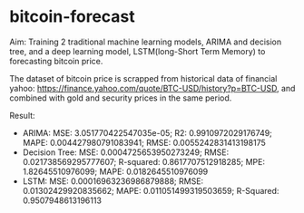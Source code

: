# bitcoin-forecast
Aim: Training 2 traditional machine learning models, ARIMA and decision tree, and a deep learning model, LSTM(long-Short Term Memory) to forecasting bitcoin price.

The dataset of bitcoin price is scrapped from historical data of financial yahoo: https://finance.yahoo.com/quote/BTC-USD/history?p=BTC-USD, and combined with gold and security prices in the same period.

Result:
- ARIMA: 
    MSE:  3.051770422547035e-05;
    R2:  0.9910972029176749;
    MAPE:  0.004427980791083941;
    RMSE:  0.0055242831413198175
- Decision Tree:
    MSE: 0.0004725653950273249;
    RMSE: 0.021738569295777607;
    R-squared: 0.8617707512918285;
    MPE: 1.82645510976099;
    MAPE: 0.0182645510976099
- LSTM:
    MSE: 0.00016963236986879888;
    RMSE: 0.01302429920835662;
    MAPE: 0.011051499319503659;
    R-Squared: 0.9507948613196113
